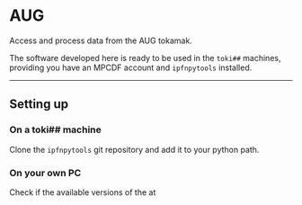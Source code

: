 # AUG
Access and process data from the AUG tokamak.

The software developed here is ready to be used in the `toki##` machines, providing you have an MPCDF account and `ipfnpytools` installed.
___
## Setting up

### On a toki## machine

Clone the `ipfnpytools` git repository and add it to your python path.

### On your own PC

Check if the available versions of the at 


